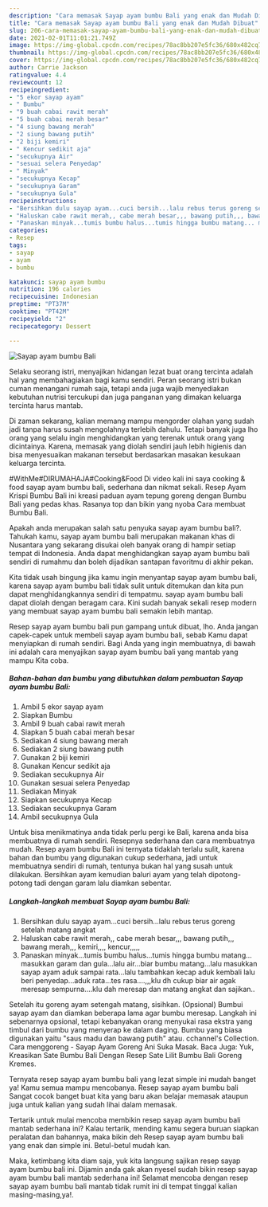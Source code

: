 ```yaml
---
description: "Cara memasak Sayap ayam bumbu Bali yang enak dan Mudah Dibuat"
title: "Cara memasak Sayap ayam bumbu Bali yang enak dan Mudah Dibuat"
slug: 206-cara-memasak-sayap-ayam-bumbu-bali-yang-enak-dan-mudah-dibuat
date: 2021-02-01T11:01:21.749Z
image: https://img-global.cpcdn.com/recipes/78ac8bb207e5fc36/680x482cq70/sayap-ayam-bumbu-bali-foto-resep-utama.jpg
thumbnail: https://img-global.cpcdn.com/recipes/78ac8bb207e5fc36/680x482cq70/sayap-ayam-bumbu-bali-foto-resep-utama.jpg
cover: https://img-global.cpcdn.com/recipes/78ac8bb207e5fc36/680x482cq70/sayap-ayam-bumbu-bali-foto-resep-utama.jpg
author: Carrie Jackson
ratingvalue: 4.4
reviewcount: 12
recipeingredient:
- "5 ekor sayap ayam"
- " Bumbu"
- "9 buah cabai rawit merah"
- "5 buah cabai merah besar"
- "4 siung bawang merah"
- "2 siung bawang putih"
- "2 biji kemiri"
- " Kencur sedikit aja"
- "secukupnya Air"
- "sesuai selera Penyedap"
- " Minyak"
- "secukupnya Kecap"
- "secukupnya Garam"
- "secukupnya Gula"
recipeinstructions:
- "Bersihkan dulu sayap ayam...cuci bersih...lalu rebus terus goreng setelah matang angkat"
- "Haluskan cabe rawit merah,, cabe merah besar,,, bawang putih,,, bawang merah,,, kemiri,,,, kencur,,,,,"
- "Panaskan minyak...tumis bumbu halus...tumis hingga bumbu matang... masukkan garam dan gula...lalu air...biar bumbu matang...lalu masukkan sayap ayam aduk sampai rata...lalu tambahkan kecap aduk kembali lalu beri penyedap...aduk rata...tes rasa....,,,klu dh cukup biar air agak meresap sempurna....klu dah meresap dan matang angkat dan sajikan.."
categories:
- Resep
tags:
- sayap
- ayam
- bumbu

katakunci: sayap ayam bumbu 
nutrition: 196 calories
recipecuisine: Indonesian
preptime: "PT37M"
cooktime: "PT42M"
recipeyield: "2"
recipecategory: Dessert

---
```



![Sayap ayam bumbu Bali](https://img-global.cpcdn.com/recipes/78ac8bb207e5fc36/680x482cq70/sayap-ayam-bumbu-bali-foto-resep-utama.jpg)

Selaku seorang istri, menyajikan hidangan lezat buat orang tercinta adalah hal yang membahagiakan bagi kamu sendiri. Peran seorang istri bukan cuman menangani rumah saja, tetapi anda juga wajib menyediakan kebutuhan nutrisi tercukupi dan juga panganan yang dimakan keluarga tercinta harus mantab.

Di zaman  sekarang, kalian memang mampu mengorder olahan yang sudah jadi tanpa harus susah mengolahnya terlebih dahulu. Tetapi banyak juga lho orang yang selalu ingin menghidangkan yang terenak untuk orang yang dicintainya. Karena, memasak yang diolah sendiri jauh lebih higienis dan bisa menyesuaikan makanan tersebut berdasarkan masakan kesukaan keluarga tercinta. 

#WithMe#DIRUMAHAJA#Cooking&amp;Food Di video kali ini saya cooking &amp; food sayap ayam bumbu bali, sederhana dan nikmat sekali. Resep Ayam Krispi Bumbu Bali ini kreasi paduan ayam tepung goreng dengan Bumbu Bali yang pedas khas. Rasanya top dan bikin yang nyoba Cara membuat Bumbu Bali.

Apakah anda merupakan salah satu penyuka sayap ayam bumbu bali?. Tahukah kamu, sayap ayam bumbu bali merupakan makanan khas di Nusantara yang sekarang disukai oleh banyak orang di hampir setiap tempat di Indonesia. Anda dapat menghidangkan sayap ayam bumbu bali sendiri di rumahmu dan boleh dijadikan santapan favoritmu di akhir pekan.

Kita tidak usah bingung jika kamu ingin menyantap sayap ayam bumbu bali, karena sayap ayam bumbu bali tidak sulit untuk ditemukan dan kita pun dapat menghidangkannya sendiri di tempatmu. sayap ayam bumbu bali dapat diolah dengan beragam cara. Kini sudah banyak sekali resep modern yang membuat sayap ayam bumbu bali semakin lebih mantap.

Resep sayap ayam bumbu bali pun gampang untuk dibuat, lho. Anda jangan capek-capek untuk membeli sayap ayam bumbu bali, sebab Kamu dapat menyiapkan di rumah sendiri. Bagi Anda yang ingin membuatnya, di bawah ini adalah cara menyajikan sayap ayam bumbu bali yang mantab yang mampu Kita coba.

<!--inarticleads1-->

##### Bahan-bahan dan bumbu yang dibutuhkan dalam pembuatan Sayap ayam bumbu Bali:

1. Ambil 5 ekor sayap ayam
1. Siapkan  Bumbu
1. Ambil 9 buah cabai rawit merah
1. Siapkan 5 buah cabai merah besar
1. Sediakan 4 siung bawang merah
1. Sediakan 2 siung bawang putih
1. Gunakan 2 biji kemiri
1. Gunakan  Kencur sedikit aja
1. Sediakan secukupnya Air
1. Gunakan sesuai selera Penyedap
1. Sediakan  Minyak
1. Siapkan secukupnya Kecap
1. Sediakan secukupnya Garam
1. Ambil secukupnya Gula


Untuk bisa menikmatinya anda tidak perlu pergi ke Bali, karena anda bisa membuatnya di rumah sendiri. Resepnya sederhana dan cara membuatnya mudah. Resep ayam bumbu Bali ini ternyata tidaklah terlalu sulit, karena bahan dan bumbu yang digunakan cukup sederhana, jadi untuk membuatnya sendiri di rumah, tentunya bukan hal yang susah untuk dilakukan. Bersihkan ayam kemudian baluri ayam yang telah dipotong-potong tadi dengan garam lalu diamkan sebentar. 

<!--inarticleads2-->

##### Langkah-langkah membuat Sayap ayam bumbu Bali:

1. Bersihkan dulu sayap ayam...cuci bersih...lalu rebus terus goreng setelah matang angkat
1. Haluskan cabe rawit merah,, cabe merah besar,,, bawang putih,,, bawang merah,,, kemiri,,,, kencur,,,,,
1. Panaskan minyak...tumis bumbu halus...tumis hingga bumbu matang... masukkan garam dan gula...lalu air...biar bumbu matang...lalu masukkan sayap ayam aduk sampai rata...lalu tambahkan kecap aduk kembali lalu beri penyedap...aduk rata...tes rasa....,,,klu dh cukup biar air agak meresap sempurna....klu dah meresap dan matang angkat dan sajikan..


Setelah itu goreng ayam setengah matang, sisihkan. (Opsional) Bumbui sayap ayam dan diamkan beberapa lama agar bumbu meresap. Langkah ini sebenarnya opsional, tetapi kebanyakan orang menyukai rasa ekstra yang timbul dari bumbu yang menyerap ke dalam daging. Bumbu yang biasa digunakan yaitu &#34;saus madu dan bawang putih&#34; atau. cchannel&#39;s Collection. Cara menggoreng - Sayap Ayam Goreng Ani Suka Masak. Baca Juga: Yuk, Kreasikan Sate Bumbu Bali Dengan Resep Sate Lilit Bumbu Bali Goreng Kremes. 

Ternyata resep sayap ayam bumbu bali yang lezat simple ini mudah banget ya! Kamu semua mampu mencobanya. Resep sayap ayam bumbu bali Sangat cocok banget buat kita yang baru akan belajar memasak ataupun juga untuk kalian yang sudah lihai dalam memasak.

Tertarik untuk mulai mencoba membikin resep sayap ayam bumbu bali mantab sederhana ini? Kalau tertarik, mending kamu segera buruan siapkan peralatan dan bahannya, maka bikin deh Resep sayap ayam bumbu bali yang enak dan simple ini. Betul-betul mudah kan. 

Maka, ketimbang kita diam saja, yuk kita langsung sajikan resep sayap ayam bumbu bali ini. Dijamin anda gak akan nyesel sudah bikin resep sayap ayam bumbu bali mantab sederhana ini! Selamat mencoba dengan resep sayap ayam bumbu bali mantab tidak rumit ini di tempat tinggal kalian masing-masing,ya!.

